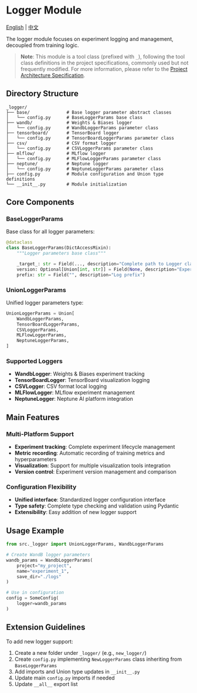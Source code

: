 # Logger Module

[English](README.md) | [中文](README_zh.md)

The logger module focuses on experiment logging and management, decoupled from training logic.

> **Note**: This module is a tool class (prefixed with `_`), following the tool class definitions in the project specifications, commonly used but not frequently modified. For more information, please refer to the [Project Architecture Specification](../../architecture.md).

## Directory Structure

```text
_logger/
├── base/              # Base logger parameter abstract classes
│   └── config.py      # BaseLoggerParams base class
├── wandb/             # Weights & Biases logger
│   └── config.py      # WandbLoggerParams parameter class
├── tensorboard/       # TensorBoard logger
│   └── config.py      # TensorBoardLoggerParams parameter class
├── csv/               # CSV format logger
│   └── config.py      # CSVLoggerParams parameter class
├── mlflow/            # MLflow logger
│   └── config.py      # MLFlowLoggerParams parameter class
├── neptune/           # Neptune logger
│   └── config.py      # NeptuneLoggerParams parameter class
├── config.py          # Module configuration and Union type definitions
└── __init__.py        # Module initialization
```

## Core Components

### BaseLoggerParams

Base class for all logger parameters:

```python
@dataclass
class BaseLoggerParams(DictAccessMixin):
    """Logger parameters base class"""

    _target_: str = Field(..., description="Complete path to Logger class")
    version: Optional[Union[int, str]] = Field(None, description="Experiment version")
    prefix: str = Field("", description="Log prefix")
```

### UnionLoggerParams

Unified logger parameters type:

```python
UnionLoggerParams = Union[
    WandbLoggerParams,
    TensorBoardLoggerParams,
    CSVLoggerParams,
    MLFlowLoggerParams,
    NeptuneLoggerParams,
]
```

### Supported Loggers

- **WandbLogger**: Weights & Biases experiment tracking
- **TensorBoardLogger**: TensorBoard visualization logging
- **CSVLogger**: CSV format local logging
- **MLFlowLogger**: MLflow experiment management
- **NeptuneLogger**: Neptune AI platform integration

## Main Features

### Multi-Platform Support

- **Experiment tracking**: Complete experiment lifecycle management
- **Metric recording**: Automatic recording of training metrics and hyperparameters
- **Visualization**: Support for multiple visualization tools integration
- **Version control**: Experiment version management and comparison

### Configuration Flexibility

- **Unified interface**: Standardized logger configuration interface
- **Type safety**: Complete type checking and validation using Pydantic
- **Extensibility**: Easy addition of new logger support

## Usage Example

```python
from src._logger import UnionLoggerParams, WandbLoggerParams

# Create WandB logger parameters
wandb_params = WandbLoggerParams(
    project="my_project",
    name="experiment_1",
    save_dir="./logs"
)

# Use in configuration
config = SomeConfig(
    logger=wandb_params
)
```

## Extension Guidelines

To add new logger support:

1. Create a new folder under `_logger/` (e.g., `new_logger/`)
2. Create `config.py` implementing `NewLoggerParams` class inheriting from `BaseLoggerParams`
3. Add imports and Union type updates in `__init__.py`
4. Update main `config.py` imports if needed
5. Update `__all__` export list
